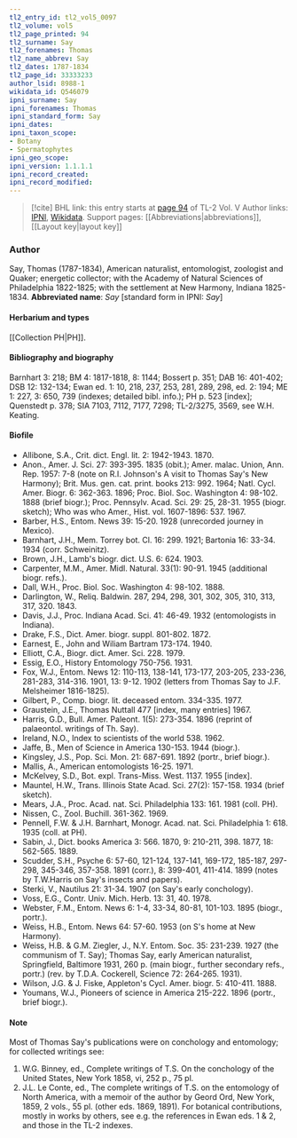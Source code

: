 ```yaml
---
tl2_entry_id: tl2_vol5_0097
tl2_volume: vol5
tl2_page_printed: 94
tl2_surname: Say
tl2_forenames: Thomas
tl2_name_abbrev: Say
tl2_dates: 1787-1834
tl2_page_id: 33333233
author_lsid: 8988-1
wikidata_id: Q546079
ipni_surname: Say
ipni_forenames: Thomas
ipni_standard_form: Say
ipni_dates: 
ipni_taxon_scope: 
- Botany
- Spermatophytes
ipni_geo_scope: 
ipni_version: 1.1.1.1
ipni_record_created: 
ipni_record_modified:
---
```


> [!cite] BHL link: this entry starts at [page 94](https://www.biodiversitylibrary.org/page/33333233) of TL-2 Vol. V
> Author links: [IPNI](https://www.ipni.org/a/8988-1), [Wikidata](https://www.wikidata.org/wiki/Q546079). Support pages: [[Abbreviations|abbreviations]], [[Layout key|layout key]]

### Author

Say, Thomas (1787-1834), American naturalist, entomologist, zoologist and Quaker; energetic collector; with the Academy of Natural Sciences of Philadelphia 1822-1825; with the settlement at New Harmony, Indiana 1825-1834. 
**Abbreviated name**: *Say* \[standard form in IPNI: *Say*\]

#### Herbarium and types

[[Collection PH|PH]].

#### Bibliography and biography

Barnhart 3: 218; BM 4: 1817-1818, 8: 1144; Bossert p. 351; DAB 16: 401-402; DSB 12: 132-134; Ewan ed. 1: 10, 218, 237, 253, 281, 289, 298, ed. 2: 194; ME 1: 227, 3: 650, 739 (indexes; detailed bibl. info.); PH p. 523 \[index\]; Quenstedt p. 378; SIA 7103, 7112, 7177, 7298; TL-2/3275, 3569, see W.H. Keating.

#### Biofile

- Allibone, S.A., Crit. dict. Engl. lit. 2: 1942-1943. 1870.
- Anon., Amer. J. Sci. 27: 393-395. 1835 (obit.); Amer. malac. Union, Ann. Rep. 1957: 7-8 (note on R.I. Johnson's A visit to Thomas Say's New Harmony); Brit. Mus. gen. cat. print. books 213: 992. 1964; Natl. Cycl. Amer. Biogr. 6: 362-363. 1896; Proc. Biol. Soc. Washington 4: 98-102. 1888 (brief biogr.); Proc. Pennsylv. Acad. Sci. 29: 25, 28-31. 1955 (biogr. sketch); Who was who Amer., Hist. vol. 1607-1896: 537. 1967.
- Barber, H.S., Entom. News 39: 15-20. 1928 (unrecorded journey in Mexico).
- Barnhart, J.H., Mem. Torrey bot. Cl. 16: 299. 1921; Bartonia 16: 33-34. 1934 (corr. Schweinitz).
- Brown, J.H., Lamb's biogr. dict. U.S. 6: 624. 1903.
- Carpenter, M.M., Amer. Midl. Natural. 33(1): 90-91. 1945 (additional biogr. refs.).
- Dall, W.H., Proc. Biol. Soc. Washington 4: 98-102. 1888.
- Darlington, W., Reliq. Baldwin. 287, 294, 298, 301, 302, 305, 310, 313, 317, 320. 1843.
- Davis, J.J., Proc. Indiana Acad. Sci. 41: 46-49. 1932 (entomologists in Indiana).
- Drake, F.S., Dict. Amer. biogr. suppl. 801-802. 1872.
- Earnest, E., John and Wiliam Bartram 173-174. 1940.
- Elliott, C.A., Biogr. dict. Amer. Sci. 228. 1979.
- Essig, E.O., History Entomology 750-756. 1931.
- Fox, W.J., Entom. News 12: 110-113, 138-141, 173-177, 203-205, 233-236, 281-283, 314-316. 1901, 13: 9-12. 1902 (letters from Thomas Say to J.F. Melsheimer 1816-1825).
- Gilbert, P., Comp. biogr. lit. deceased entom. 334-335. 1977.
- Graustein, J.E., Thomas Nuttall 477 \[index, many entries\] 1967.
- Harris, G.D., Bull. Amer. Paleont. 1(5): 273-354. 1896 (reprint of palaeontol. writings of Th. Say).
- Ireland, N.O., Index to scientists of the world 538. 1962.
- Jaffe, B., Men of Science in America 130-153. 1944 (biogr.).
- Kingsley, J.S., Pop. Sci. Mon. 21: 687-691. 1892 (portr., brief biogr.).
- Mallis, A., American entomologists 16-25. 1971.
- McKelvey, S.D., Bot. expl. Trans-Miss. West. 1137. 1955 \[index\].
- Mauntel, H.W., Trans. Illinois State Acad. Sci. 27(2): 157-158. 1934 (brief sketch).
- Mears, J.A., Proc. Acad. nat. Sci. Philadelphia 133: 161. 1981 (coll. PH).
- Nissen, C., Zool. Buchill. 361-362. 1969.
- Pennell, F.W. & J.H. Barnhart, Monogr. Acad. nat. Sci. Philadelphia 1: 618. 1935 (coll. at PH).
- Sabin, J., Dict. books America 3: 566. 1870, 9: 210-211, 398. 1877, 18: 562-565. 1889.
- Scudder, S.H., Psyche 6: 57-60, 121-124, 137-141, 169-172, 185-187, 297-298, 345-346, 357-358. 1891 (corr.), 8: 399-401, 411-414. 1899 (notes by T.W.Harris on Say's insects and papers).
- Sterki, V., Nautilus 21: 31-34. 1907 (on Say's early conchology).
- Voss, E.G., Contr. Univ. Mich. Herb. 13: 31, 40. 1978.
- Webster, F.M., Entom. News 6: 1-4, 33-34, 80-81, 101-103. 1895 (biogr., portr.).
- Weiss, H.B., Entom. News 64: 57-60. 1953 (on S's home at New Harmony).
- Weiss, H.B. & G.M. Ziegler, J., N.Y. Entom. Soc. 35: 231-239. 1927 (the communism of T. Say); Thomas Say, early American naturalist, Springfield, Baltimore 1931, 260 p. (main biogr., further secondary refs., portr.) (rev. by T.D.A. Cockerell, Science 72: 264-265. 1931).
- Wilson, J.G. & J. Fiske, Appleton's Cycl. Amer. biogr. 5: 410-411. 1888.
- Youmans, W.J., Pioneers of science in America 215-222. 1896 (portr., brief biogr.).

#### Note

Most of Thomas Say's publications were on conchology and entomology; for collected writings see:
1. W.G. Binney, ed., Complete writings of T.S. On the conchology of the United States, New York 1858, vi, 252 p., 75 pl.
2. J.L. Le Conte, ed., The complete writings of T.S. on the entomology of North America, with a memoir of the author by Geord Ord, New York, 1859, 2 vols., 55 pl. (other eds. 1869, 1891).
For botanical contributions, mostly in works by others, see e.g. the references in Ewan eds. 1 & 2, and those in the TL-2 indexes.

